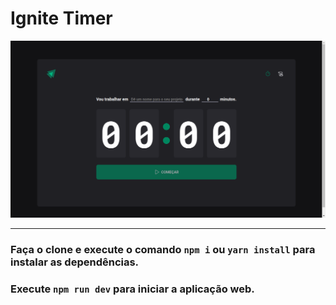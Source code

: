 # Ignite Timer

<img src="./src/assets/ignite-timer.png" alt="#" />

---

### Faça o clone e execute o comando `npm i` ou `yarn install` para instalar as dependências.

### Execute `npm run dev` para iniciar a aplicação web.
